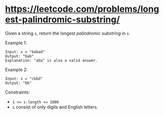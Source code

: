 # https://leetcode.com/problems/longest-palindromic-substring/

Given a string `s`, return the longest _palindromic substring_ in `s`.

Example 1:
```
Input: s = "babad"
Output: "bab"
Explanation: "aba" is also a valid answer.
```

Example 2:
```
Input: s = "cbbd"
Output: "bb"
 ```

Constraints:
* `1 <= s.length <= 1000`
* `s` consist of only digits and English letters.